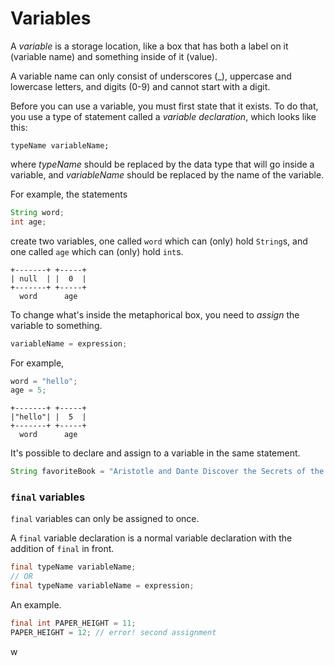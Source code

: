# Variables
A *variable* is a storage location, like a box that has both a label on it (variable name) and something inside of it (value).

A variable name can only consist of underscores (_), uppercase and lowercase letters, and digits (0-9) and cannot start with a digit.

Before you can use a variable, you must first state that it exists. To do that, you use a type of statement called a *variable declaration*, which looks like this:

```
typeName variableName;
```
where *typeName* should be replaced by the data type that will go inside a variable, and *variableName* should be replaced by the name of the variable.

For example, the statements
```java
String word;
int age;
```
create two variables, one called `word` which can (only) hold `String`s, and one called `age` which can (only) hold `int`s.

```plaintext
+-------+ +-----+
| null  | |  0  |
+-------+ +-----+
  word      age
```

To change what's inside the metaphorical box, you need to *assign* the variable to something.

```java
variableName = expression;
```

For example,
```java
word = "hello";
age = 5;
```

```plaintext
+-------+ +-----+
|"hello"| |  5  |
+-------+ +-----+
  word      age
```

It's possible to declare and assign to a variable in the same statement.

```java
String favoriteBook = "Aristotle and Dante Discover the Secrets of the Universe";
```

### `final` variables
`final` variables can only be assigned to once.

A `final` variable declaration is a normal variable declaration with the addition of `final` in front.

```java
final typeName variableName;
// OR
final typeName variableName = expression;
```

An example.

```java
final int PAPER_HEIGHT = 11;
PAPER_HEIGHT = 12; // error! second assignment
```
w
